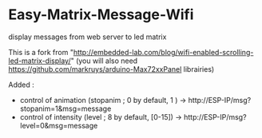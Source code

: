 # Easy-Matrix-Message-Wifi
display messages from web server to led matrix

This is a fork from "http://embedded-lab.com/blog/wifi-enabled-scrolling-led-matrix-display/"
(you will also need https://github.com/markruys/arduino-Max72xxPanel librairies)

Added : 
- control of animation (stopanim ; 0 by default, 1 )
	-> http://ESP-IP/msg?stopanim=1&msg=message 
- control of intensity (level ; 8 by default, [0-15])
	-> http://ESP-IP/msg?level=0&msg=message
	